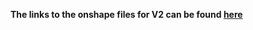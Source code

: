 **The links to the onshape files for V2 can be found [here](https://cad.onshape.com/documents/87bdda77ba0fbca39c454037/v/50c94486ccae48ecbd7e8a3b/e/3fc98197e5f49812d391b3cd)**